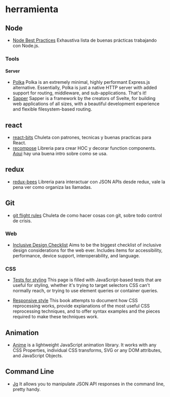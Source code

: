 # herramienta

## Node
- [Node Best Practices](https://github.com/i0natan/nodebestpractices) Exhaustiva lista de buenas prácticas trabajando con Node.js.

### Tools

#### Server
- [Polka](https://github.com/lukeed/polka) Polka is an extremely minimal, highly performant Express.js alternative. Essentially, Polka is just a native HTTP server with added support for routing, middleware, and sub-applications. That's it! 
- [Sapper](https://sapper.svelte.dev/) Sapper is a framework by the creators of Svelte, for building web applications of all sizes, with a beautiful development experience and flexible filesystem-based routing.

## react  
- [react-bits](https://github.com/vasanthk/react-bits) Chuleta con patrones, tecnicas y buenas practicas para React.  
- [recompose](https://github.com/acdlite/recompose) Libreria para crear HOC y decorar function components. [Aqui](https://www.youtube.com/watch?v=SQtrgiLy3Fo) hay una
  buena intro sobre como se usa.

## redux  
- [redux-bees](https://github.com/cantierecreativo/redux-bees) Libreria para interactuar con JSON APIs desde redux, vale la pena ver como organiza las llamadas.


## Git
- [git flight rules](https://github.com/k88hudson/git-flight-rules) Chuleta de como hacer cosas con git, sobre todo control de crisis.

### Web
- [Inclusive Design Checklist](https://github.com/Heydon/inclusive-design-checklist) Aims to be the biggest checklist of inclusive design considerations for the web ever. Includes items for accessibility, performance, device support, interoperability, and language.

### CSS
- [Tests for styling](https://codepen.io/tomhodgins/post/useful-tests-for-js-powered-styling) This page is filled with JavaScript-based tests that are useful for styling, whether it's trying to target selectors CSS can't normally reach, or trying to use element queries or container queries.

- [Responsive style](http://responsive.style/) This book attempts to document how CSS reprocessing works, provide explanations of the most useful CSS reprocessing techniques, and to offer syntax examples and the pieces required to make these techniques work.

## Animation  
- [Anime](https://github.com/juliangarnier/anime) is a lightweight JavaScript animation library. It works with any CSS Properties, individual CSS transforms, SVG or any DOM attributes, and JavaScript Objects.

## Command Line  
- [Jq](https://stedolan.github.io/jq/) It allows you to manipulate JSON API responses in the command line, pretty handy.
